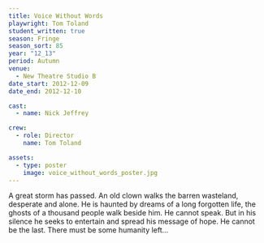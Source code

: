 ```yaml
---
title: Voice Without Words
playwright: Tom Toland
student_written: true
season: Fringe
season_sort: 85
year: "12_13"
period: Autumn
venue:
  - New Theatre Studio B
date_start: 2012-12-09
date_end: 2012-12-10

cast:
  - name: Nick Jeffrey

crew:
  - role: Director
    name: Tom Toland

assets:
  - type: poster
    image: voice_without_words_poster.jpg
---
```


A great storm has passed. An old clown walks the barren wasteland, desperate and alone. He is haunted by dreams of a long forgotten life, the ghosts of a thousand people walk beside him. He cannot speak. But in his silence he seeks to entertain and spread his message of hope. He cannot be the last. There must be some humanity left…
